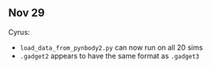 

## Nov 29
Cyrus:
- `load_data_from_pynbody2.py` can now run on all 20 sims
- `.gadget2` appears to have the same format as `.gadget3`
